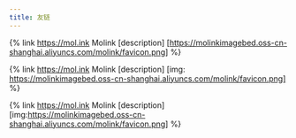 ```yaml
---
title: 友链
---
```


{% link https://mol.ink Molink [description] [https://molinkimagebed.oss-cn-shanghai.aliyuncs.com/molink/favicon.png] %}

{% link https://mol.ink Molink [description] [img: https://molinkimagebed.oss-cn-shanghai.aliyuncs.com/molink/favicon.png] %}

{% link https://mol.ink Molink [description] [img:https://molinkimagebed.oss-cn-shanghai.aliyuncs.com/molink/favicon.png] %}
